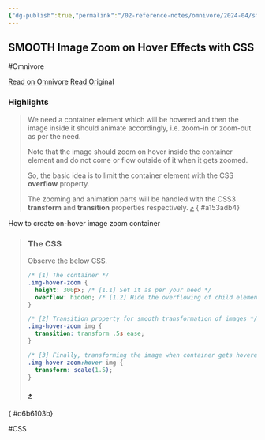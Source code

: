 ```yaml
---
{"dg-publish":true,"permalink":"/02-reference-notes/omnivore/2024-04/smooth-image-zoom-on-hover-effects-with-css/","title":"SMOOTH Image Zoom on Hover Effects with CSS\n","metatags":{"description":"A bunch of instant CSS recipes to achieve slick image hover zoom effects coupled with some rotation, scaling, blurring, and more.","og:image":"https://i.imgur.com/LmCg5HX.png"},"tags":["CSS","MMW-Style"]}
---
```



## SMOOTH Image Zoom on Hover Effects with CSS
#Omnivore

[Read on Omnivore](https://omnivore.app/me/https-w-3-bits-com-css-image-hover-zoom-18f1a310388)
[Read Original](https://w3bits.com/css-image-hover-zoom/)

### Highlights

> We need a container element which will be hovered and then the image inside it should animate accordingly, i.e. zoom-in or zoom-out as per the need.
> 
> Note that the image should zoom on hover inside the container element and do not come or flow outside of it when it gets zoomed.
> 
> So, the basic idea is to limit the container element with the CSS **overflow** property.
> 
> The zooming and animation parts will be handled with the CSS3 **transform** and **transition** properties respectively. [⤴️](https://omnivore.app/me/https-w-3-bits-com-css-image-hover-zoom-18f1a310388#a153adb4-d0dc-4350-8b02-08bff4dd091c) 
{ #a153adb4}


How to create on-hover image zoom container

> ### The CSS
> 
> Observe the below CSS.
> 
> ```css
> /* [1] The container */
> .img-hover-zoom {
>   height: 300px; /* [1.1] Set it as per your need */
>   overflow: hidden; /* [1.2] Hide the overflowing of child elements */
> }
> 
> /* [2] Transition property for smooth transformation of images */
> .img-hover-zoom img {
>   transition: transform .5s ease;
> }
> 
> /* [3] Finally, transforming the image when container gets hovered */
> .img-hover-zoom:hover img {
>   transform: scale(1.5);
> }
> ```
> 
> ####  [⤴️](https://omnivore.app/me/https-w-3-bits-com-css-image-hover-zoom-18f1a310388#d6b6103b-04dc-43fd-8504-0790ea08a3fb) 
{ #d6b6103b}


#CSS

